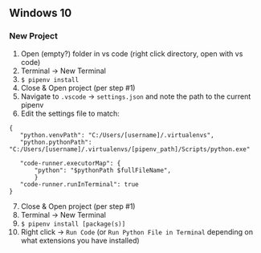 ## Windows 10

### New Project

1. Open (empty?) folder in vs code (right click directory, open with vs code)
2. Terminal -> New Terminal
3. `$ pipenv install`
4. Close & Open project (per step #1)
5. Navigate to `.vscode` -> `settings.json` and note the path to the current pipenv
6. Edit the settings file to match:
```
{
   "python.venvPath": "C:/Users/[username]/.virtualenvs",
   "python.pythonPath": "C:/Users/[username]/.virtualenvs/[pipenv_path]/Scripts/python.exe"

   "code-runner.executorMap": {
       "python": "$pythonPath $fullFileName",
       }
   "code-runner.runInTerminal": true
}
```
7. Close & Open project (per step #1)
8. Terminal -> New Terminal
9. `$ pipenv install [package(s)]`
10. Right click -> `Run Code` (or `Run Python File in Terminal` depending on what extensions you have installed)
